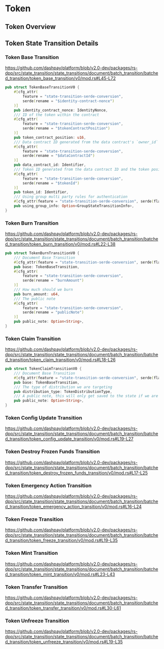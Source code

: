 # Token 

## Token Overview

## Token State Transition Details

### Token Base Transition

https://github.com/dashpay/platform/blob/v2.0-dev/packages/rs-dpp/src/state_transition/state_transitions/document/batch_transition/batched_transition/token_base_transition/v0/mod.rs#L45-L72

```rs
pub struct TokenBaseTransitionV0 {
    #[cfg_attr(
        feature = "state-transition-serde-conversion",
        serde(rename = "$identity-contract-nonce")
    )]
    pub identity_contract_nonce: IdentityNonce,
    /// ID of the token within the contract
    #[cfg_attr(
        feature = "state-transition-serde-conversion",
        serde(rename = "$tokenContractPosition")
    )]
    pub token_contract_position: u16,
    /// Data contract ID generated from the data contract's `owner_id` and `entropy`
    #[cfg_attr(
        feature = "state-transition-serde-conversion",
        serde(rename = "$dataContractId")
    )]
    pub data_contract_id: Identifier,
    /// Token ID generated from the data contract ID and the token position
    #[cfg_attr(
        feature = "state-transition-serde-conversion",
        serde(rename = "$tokenId")
    )]
    pub token_id: Identifier,
    /// Using group multi party rules for authentication
    #[cfg_attr(feature = "state-transition-serde-conversion", serde(flatten))]
    pub using_group_info: Option<GroupStateTransitionInfo>,
}
```

### Token Burn Transition

https://github.com/dashpay/platform/blob/v2.0-dev/packages/rs-dpp/src/state_transition/state_transitions/document/batch_transition/batched_transition/token_burn_transition/v0/mod.rs#L22-L38

```rs
pub struct TokenBurnTransitionV0 {
    /// Document Base Transition
    #[cfg_attr(feature = "state-transition-serde-conversion", serde(flatten))]
    pub base: TokenBaseTransition,
    #[cfg_attr(
        feature = "state-transition-serde-conversion",
        serde(rename = "burnAmount")
    )]
    /// How much should we burn
    pub burn_amount: u64,
    /// The public note
    #[cfg_attr(
        feature = "state-transition-serde-conversion",
        serde(rename = "publicNote")
    )]
    pub public_note: Option<String>,
}
```

### Token Claim Transition

https://github.com/dashpay/platform/blob/v2.0-dev/packages/rs-dpp/src/state_transition/state_transitions/document/batch_transition/batched_transition/token_claim_transition/v0/mod.rs#L18-L26

```rs
pub struct TokenClaimTransitionV0 {
    /// Document Base Transition
    #[cfg_attr(feature = "state-transition-serde-conversion", serde(flatten))]
    pub base: TokenBaseTransition,
    /// The type of distribution we are targeting
    pub distribution_type: TokenDistributionType,
    /// A public note, this will only get saved to the state if we are using a historical contract
    pub public_note: Option<String>,
}
```

### Token Config Update Transition

https://github.com/dashpay/platform/blob/v2.0-dev/packages/rs-dpp/src/state_transition/state_transitions/document/batch_transition/batched_transition/token_config_update_transition/v0/mod.rs#L19-L27

### Token Destroy Frozen Funds Transition

https://github.com/dashpay/platform/blob/v2.0-dev/packages/rs-dpp/src/state_transition/state_transitions/document/batch_transition/batched_transition/token_destroy_frozen_funds_transition/v0/mod.rs#L17-L25

### Token Emergency Action Transition

https://github.com/dashpay/platform/blob/v2.0-dev/packages/rs-dpp/src/state_transition/state_transitions/document/batch_transition/batched_transition/token_emergency_action_transition/v0/mod.rs#L16-L24

### Token Freeze Transition

https://github.com/dashpay/platform/blob/v2.0-dev/packages/rs-dpp/src/state_transition/state_transitions/document/batch_transition/batched_transition/token_freeze_transition/v0/mod.rs#L19-L35

### Token Mint Transition

https://github.com/dashpay/platform/blob/v2.0-dev/packages/rs-dpp/src/state_transition/state_transitions/document/batch_transition/batched_transition/token_mint_transition/v0/mod.rs#L23-L43

### Token Transfer Transition

https://github.com/dashpay/platform/blob/v2.0-dev/packages/rs-dpp/src/state_transition/state_transitions/document/batch_transition/batched_transition/token_transfer_transition/v0/mod.rs#L30-L61

### Token Unfreeze Transition

https://github.com/dashpay/platform/blob/v2.0-dev/packages/rs-dpp/src/state_transition/state_transitions/document/batch_transition/batched_transition/token_unfreeze_transition/v0/mod.rs#L19-L35

